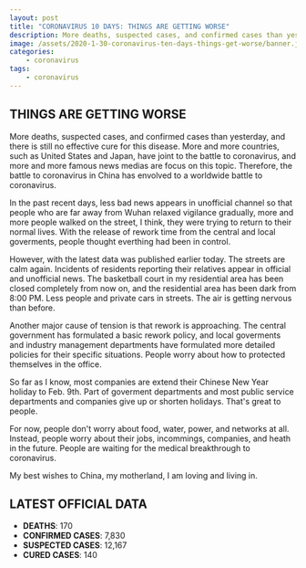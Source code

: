 ```yaml
---
layout: post
title: "CORONAVIRUS 10 DAYS: THINGS ARE GETTING WORSE"
description: More deaths, suspected cases, and confirmed cases than yesterday. The streets are calm again.
image: /assets/2020-1-30-coronavirus-ten-days-things-get-worse/banner.jpg
categories:
    - coronavirus
tags:
    - coronavirus
---
```


## THINGS ARE GETTING WORSE

More deaths, suspected cases, and confirmed cases than yesterday, and there is still no effective cure for this disease. More and more countries, such as United States and Japan, have joint to the battle to coronavirus, and more and more famous news medias are focus on this topic. Therefore, the battle to coronavirus in China has envolved to a worldwide battle to coronavirus.

In the past recent days, less bad news appears in unofficial channel so that people who are far away from Wuhan relaxed vigilance gradually, more and more people walked on the street, I think, they were trying to return to their normal lives. With the release of rework time from the central and local goverments, people thought everthing had been in control.

However, with the latest data was published earlier today. The streets are calm again. Incidents of residents reporting their relatives appear in official and unofficial news. The basketball court in my residential area has been closed completely from now on, and the residential area has been dark from 8:00 PM. Less people and private cars in streets. The air is getting nervous than before.

Another major cause of tension is that rework is approaching. The central government has formulated a basic rework policy, and local goverments and industry management departments have formulated more detailed policies for their specific situations. People worry about how to protected themselves in the office.

So far as I know, most companies are extend their Chinese New Year holiday to Feb. 9th. Part of goverment departments and most public service departments and companies give up or shorten holidays. That's great to people.

For now, people don't worry about food, water, power, and networks at all. Instead, people worry about their jobs, incommings, companies, and heath in the future. People are waiting for the medical breakthrough to coronavirus.

My best wishes to China, my motherland, I am loving and living in.

## LATEST OFFICIAL DATA

* **DEATHS**: 170
* **CONFIRMED CASES**: 7,830
* **SUSPECTED CASES**: 12,167
* **CURED CASES**: 140
